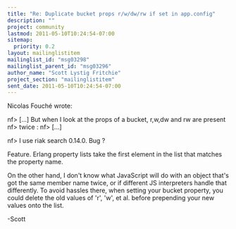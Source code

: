 ```yaml
---
title: "Re: Duplicate bucket props r/w/dw/rw if set in app.config"
description: ""
project: community
lastmod: 2011-05-10T10:24:54-07:00
sitemap:
  priority: 0.2
layout: mailinglistitem
mailinglist_id: "msg03298"
mailinglist_parent_id: "msg03296"
author_name: "Scott Lystig Fritchie"
project_section: "mailinglistitem"
sent_date: 2011-05-10T10:24:54-07:00
---
```



Nicolas Fouché  wrote:

nf&gt; [...] But when I look at the props of a bucket, r,w,dw and rw are present
nf&gt; twice :
nf&gt; [...]

nf&gt; I use riak search 0.14.0. Bug ?

Feature. Erlang property lists take the first element in the list that
matches the property name.

On the other hand, I don't know what JavaScript will do with an object
that's got the same member name twice, or if different JS interpreters
handle that differently. To avoid hassles there, when setting your
bucket property, you could delete the old values of 'r', 'w', et
al. before prepending your new values onto the list.

-Scott

